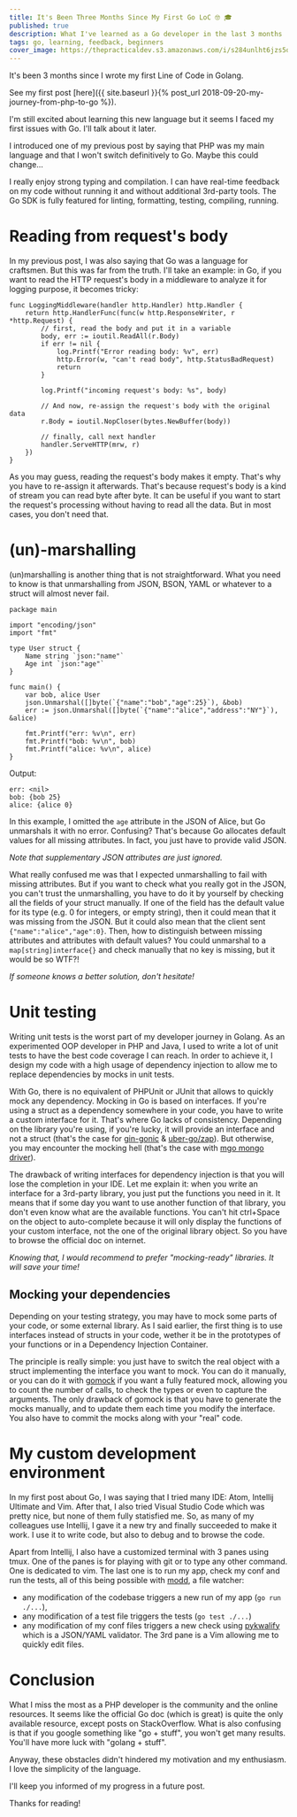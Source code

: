 ```yaml
---
title: It's Been Three Months Since My First Go LoC 🤓 🎓 
published: true
description: What I've learned as a Go developer in the last 3 months
tags: go, learning, feedback, beginners
cover_image: https://thepracticaldev.s3.amazonaws.com/i/s284unlht6jzs5qaql3n.png
---
```


It's been 3 months since I wrote my first Line of Code in Golang.

See my first post [here]({{ site.baseurl }}{% post_url 2018-09-20-my-journey-from-php-to-go %}).

I'm still excited about learning this new language but it seems I faced my first issues with Go. I'll talk about it later.

I introduced one of my previous post by saying that PHP was my main language and that I won't switch definitively to Go. Maybe this could change...

I really enjoy strong typing and compilation. I can have real-time feedback on my code without running it and without additional 3rd-party tools. The Go SDK is fully featured for linting, formatting, testing, compiling, running.

# Reading from request's body

In my previous post, I was also saying that Go was a language for craftsmen. But this was far from the truth. I'll take an example: in Go, if you want to read the HTTP request's body in a middleware to analyze it for logging purpose, it becomes tricky:

```golang
func LoggingMiddleware(handler http.Handler) http.Handler {
    return http.HandlerFunc(func(w http.ResponseWriter, r *http.Request) {
        // first, read the body and put it in a variable
        body, err := ioutil.ReadAll(r.Body)
        if err != nil {
            log.Printf("Error reading body: %v", err)
            http.Error(w, "can't read body", http.StatusBadRequest)
            return
        }

        log.Printf("incoming request's body: %s", body)

        // And now, re-assign the request's body with the original data
        r.Body = ioutil.NopCloser(bytes.NewBuffer(body))

        // finally, call next handler
        handler.ServeHTTP(mrw, r)
    })
}
```

As you may guess, reading the request's body makes it empty. That's why you have to re-assign it afterwards. That's because request's body is a kind of stream you can read byte after byte. It can be useful if you want to start the request's processing without having to read all the data. But in most cases, you don't need that.

# (un)-marshalling

(un)marshalling is another thing that is not straightforward. What you need to know is that unmarshalling from JSON, BSON, YAML or whatever to a struct will almost never fail.

```golang
package main

import "encoding/json"
import "fmt"

type User struct {
	Name string `json:"name"`
	Age int `json:"age"`
}

func main() {
	var bob, alice User
	json.Unmarshal([]byte(`{"name":"bob","age":25}`), &bob)
	err := json.Unmarshal([]byte(`{"name":"alice","address":"NY"}`), &alice)
	
	fmt.Printf("err: %v\n", err)
	fmt.Printf("bob: %v\n", bob)
	fmt.Printf("alice: %v\n", alice)
}

```

Output:

```
err: <nil>
bob: {bob 25}
alice: {alice 0}
```

In this example, I omitted the `age` attribute in the JSON of Alice, but Go unmarshals it with no error. Confusing? That's because Go allocates default values for all missing attributes. In fact, you just have to provide valid JSON. 

*Note that supplementary JSON attributes are just ignored.*

What really confused me was that I expected unmarshalling to fail with missing attributes. But if you want to check what you really got in the JSON, you can't trust the unmarshalling, you have to do it by yourself by checking all the fields of your struct manually. If one of the field has the default value for its type (e.g. 0 for integers, or empty string), then it could mean that it was missing from the JSON. But it could also mean that the client sent `{"name":"alice","age":0}`. Then, how to distinguish between missing attributes and attributes with default values? You could unmarshal to a `map[string]interface{}` and check manually that no key is missing, but it would be so WTF?!

*If someone knows a better solution, don't hesitate!*

# Unit testing

Writing unit tests is the worst part of my developer journey in Golang. As an experimented OOP developer in PHP and Java, I used to write a lot of unit tests to have the best code coverage I can reach. In order to achieve it, I design my code with a high usage of dependency injection to allow me to replace dependencies by mocks in unit tests. 

With Go, there is no equivalent of PHPUnit or JUnit that allows to quickly mock any dependency. Mocking in Go is based on interfaces. If you're using a struct as a dependency somewhere in your code, you have to write a custom interface for it. That's where Go lacks of consistency. Depending on the library you're using, if you're lucky, it will provide an interface and not a struct (that's the case for [gin-gonic](https://github.com/gin-gonic/gin) & [uber-go/zap](https://github.com/uber-go/zap)). But otherwise, you may encounter the mocking hell (that's the case with [mgo mongo driver](https://github.com/globalsign/mgo)).

The drawback of writing interfaces for dependency injection is that you will lose the completion in your IDE. Let me explain it: when you write an interface for a 3rd-party library, you just put the functions you need in it. It means that if some day you want to use another function of that library, you don't even know what are the available functions. You can't hit ctrl+Space on the object to auto-complete because it will only display the functions of your custom interface, not the one of the original library object. So you have to browse the official doc on internet.

*Knowing that, I would recommend to prefer "mocking-ready" libraries. It will save your time!*

## Mocking your dependencies

Depending on your testing strategy, you may have to mock some parts of your code, or some external library. As I said earlier, the first thing is to use interfaces instead of structs in your code, wether it be in the prototypes of your functions or in a Dependency Injection Container.

The principle is really simple: you just have to switch the real object with a struct implementing the interface you want to mock. You can do it manually, or you can do it with [gomock](https://github.com/golang/mock) if you want a fully featured mock, allowing you to count the number of calls, to check the types or even to capture the arguments. The only drawback of gomock is that you have to generate the mocks manually, and to update them each time you modify the interface. You also have to commit the mocks along with your "real" code.

# My custom development environment

In my first post about Go, I was saying that I tried many IDE: Atom, Intellij Ultimate and Vim. After that, I also tried Visual Studio Code which was pretty nice, but none of them fully statisfied me. So, as many of my colleagues use Intellij, I gave it a new try and finally succeeded to make it work. I use it to write code, but also to debug and to browse the code.

Apart from Intellij, I also have a customized terminal with 3 panes using tmux. One of the panes is for playing with git or to type any other command. One is dedicated to vim. The last one is to run my app, check my conf and run the tests, all of this being possible with [modd](https://github.com/cortesi/modd), a file watcher:
- any modification of the codebase triggers a new run of my app (`go run ./...`),
- any modification of a test file triggers the tests (`go test ./...`)
- any modification of my conf files triggers a new check using [pykwalify](https://github.com/Grokzen/pykwalify) which is a JSON/YAML validator.
The 3rd pane is a Vim allowing me to quickly edit files.

# Conclusion

What I miss the most as a PHP developer is the community and the online resources. It seems like the official Go doc (which is great) is quite the only available resource, except posts on StackOverflow.
What is also confusing is that if you google something like "go + stuff", you won't get many results. You'll have more luck with "golang + stuff".

Anyway, these obstacles didn't hindered my motivation and my enthusiasm. I love the simplicity of the language.

I'll keep you informed of my progress in a future post.

Thanks for reading!
